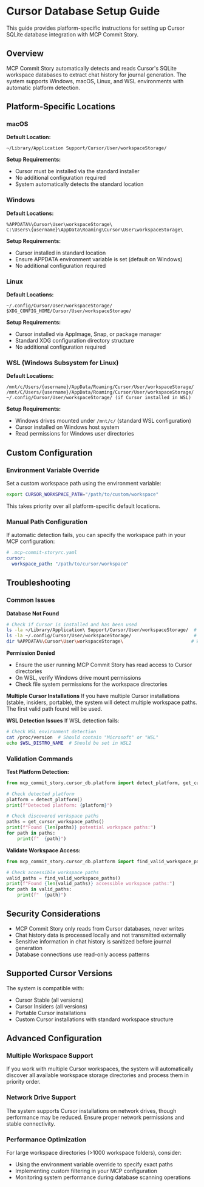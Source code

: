 # Cursor Database Setup Guide

This guide provides platform-specific instructions for setting up Cursor SQLite database integration with MCP Commit Story.

## Overview

MCP Commit Story automatically detects and reads Cursor's SQLite workspace databases to extract chat history for journal generation. The system supports Windows, macOS, Linux, and WSL environments with automatic platform detection.

## Platform-Specific Locations

### macOS
**Default Location:**
```
~/Library/Application Support/Cursor/User/workspaceStorage/
```

**Setup Requirements:**
- Cursor must be installed via the standard installer
- No additional configuration required
- System automatically detects the standard location

### Windows
**Default Locations:**
```
%APPDATA%\Cursor\User\workspaceStorage\
C:\Users\{username}\AppData\Roaming\Cursor\User\workspaceStorage\
```

**Setup Requirements:**
- Cursor installed in standard location
- Ensure APPDATA environment variable is set (default on Windows)
- No additional configuration required

### Linux
**Default Locations:**
```
~/.config/Cursor/User/workspaceStorage/
$XDG_CONFIG_HOME/Cursor/User/workspaceStorage/
```

**Setup Requirements:**
- Cursor installed via AppImage, Snap, or package manager
- Standard XDG configuration directory structure
- No additional configuration required

### WSL (Windows Subsystem for Linux)
**Default Locations:**
```
/mnt/c/Users/{username}/AppData/Roaming/Cursor/User/workspaceStorage/
/mnt/C/Users/{username}/AppData/Roaming/Cursor/User/workspaceStorage/
~/.config/Cursor/User/workspaceStorage/ (if Cursor installed in WSL)
```

**Setup Requirements:**
- Windows drives mounted under `/mnt/c/` (standard WSL configuration)
- Cursor installed on Windows host system
- Read permissions for Windows user directories

## Custom Configuration

### Environment Variable Override
Set a custom workspace path using the environment variable:

```bash
export CURSOR_WORKSPACE_PATH="/path/to/custom/workspace"
```

This takes priority over all platform-specific default locations.

### Manual Path Configuration
If automatic detection fails, you can specify the workspace path in your MCP configuration:

```yaml
# .mcp-commit-storyrc.yaml
cursor:
  workspace_path: "/path/to/cursor/workspace"
```

## Troubleshooting

### Common Issues

**Database Not Found**
```bash
# Check if Cursor is installed and has been used
ls -la ~/Library/Application\ Support/Cursor/User/workspaceStorage/  # macOS
ls -la ~/.config/Cursor/User/workspaceStorage/                       # Linux
dir %APPDATA%\Cursor\User\workspaceStorage\                         # Windows
```

**Permission Denied**
- Ensure the user running MCP Commit Story has read access to Cursor directories
- On WSL, verify Windows drive mount permissions
- Check file system permissions for the workspace directories

**Multiple Cursor Installations**
If you have multiple Cursor installations (stable, insiders, portable), the system will detect multiple workspace paths. The first valid path found will be used.

**WSL Detection Issues**
If WSL detection fails:
```bash
# Check WSL environment detection
cat /proc/version  # Should contain "Microsoft" or "WSL"
echo $WSL_DISTRO_NAME  # Should be set in WSL2
```

### Validation Commands

**Test Platform Detection:**
```python
from mcp_commit_story.cursor_db.platform import detect_platform, get_cursor_workspace_paths

# Check detected platform
platform = detect_platform()
print(f"Detected platform: {platform}")

# Check discovered workspace paths
paths = get_cursor_workspace_paths()
print(f"Found {len(paths)} potential workspace paths:")
for path in paths:
    print(f"  {path}")
```

**Validate Workspace Access:**
```python
from mcp_commit_story.cursor_db.platform import find_valid_workspace_paths

# Check accessible workspace paths
valid_paths = find_valid_workspace_paths()
print(f"Found {len(valid_paths)} accessible workspace paths:")
for path in valid_paths:
    print(f"  {path}")
```

## Security Considerations

- MCP Commit Story only reads from Cursor databases, never writes
- Chat history data is processed locally and not transmitted externally
- Sensitive information in chat history is sanitized before journal generation
- Database connections use read-only access patterns

## Supported Cursor Versions

The system is compatible with:
- Cursor Stable (all versions)
- Cursor Insiders (all versions)
- Portable Cursor installations
- Custom Cursor installations with standard workspace structure

## Advanced Configuration

### Multiple Workspace Support
If you work with multiple Cursor workspaces, the system will automatically discover all available workspace storage directories and process them in priority order.

### Network Drive Support
The system supports Cursor installations on network drives, though performance may be reduced. Ensure proper network permissions and stable connectivity.

### Performance Optimization
For large workspace directories (>1000 workspace folders), consider:
- Using the environment variable override to specify exact paths
- Implementing custom filtering in your MCP configuration
- Monitoring system performance during database scanning operations 